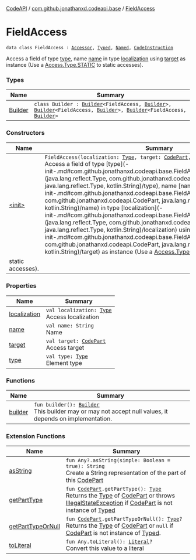 [CodeAPI](../../index.md) / [com.github.jonathanxd.codeapi.base](../index.md) / [FieldAccess](.)

# FieldAccess

`data class FieldAccess : `[`Accessor`](../-accessor/index.md)`, `[`Typed`](../-typed/index.md)`, `[`Named`](../-named/index.md)`, `[`CodeInstruction`](../../com.github.jonathanxd.codeapi/-code-instruction.md)

Access a field of type [type](type.md), name [name](name.md) in type [localization](localization.md) using [target](target.md) as instance (Use a [Access.Type.STATIC](#) to
static accesses).

### Types

| Name | Summary |
|---|---|
| [Builder](-builder/index.md) | `class Builder : `[`Builder`](../-accessor/-builder/index.md)`<FieldAccess, `[`Builder`](-builder/index.md)`>, `[`Builder`](../-typed/-builder/index.md)`<FieldAccess, `[`Builder`](-builder/index.md)`>, `[`Builder`](../-named/-builder/index.md)`<FieldAccess, `[`Builder`](-builder/index.md)`>` |

### Constructors

| Name | Summary |
|---|---|
| [&lt;init&gt;](-init-.md) | `FieldAccess(localization: `[`Type`](http://docs.oracle.com/javase/6/docs/api/java/lang/reflect/Type.html)`, target: `[`CodePart`](../../com.github.jonathanxd.codeapi/-code-part/index.md)`, type: `[`Type`](http://docs.oracle.com/javase/6/docs/api/java/lang/reflect/Type.html)`, name: String)`<br>Access a field of type [type](-init-.md#com.github.jonathanxd.codeapi.base.FieldAccess$<init>(java.lang.reflect.Type, com.github.jonathanxd.codeapi.CodePart, java.lang.reflect.Type, kotlin.String)/type), name [name](-init-.md#com.github.jonathanxd.codeapi.base.FieldAccess$<init>(java.lang.reflect.Type, com.github.jonathanxd.codeapi.CodePart, java.lang.reflect.Type, kotlin.String)/name) in type [localization](-init-.md#com.github.jonathanxd.codeapi.base.FieldAccess$<init>(java.lang.reflect.Type, com.github.jonathanxd.codeapi.CodePart, java.lang.reflect.Type, kotlin.String)/localization) using [target](-init-.md#com.github.jonathanxd.codeapi.base.FieldAccess$<init>(java.lang.reflect.Type, com.github.jonathanxd.codeapi.CodePart, java.lang.reflect.Type, kotlin.String)/target) as instance (Use a [Access.Type.STATIC](#) to
static accesses). |

### Properties

| Name | Summary |
|---|---|
| [localization](localization.md) | `val localization: `[`Type`](http://docs.oracle.com/javase/6/docs/api/java/lang/reflect/Type.html)<br>Access localization |
| [name](name.md) | `val name: String`<br>Name |
| [target](target.md) | `val target: `[`CodePart`](../../com.github.jonathanxd.codeapi/-code-part/index.md)<br>Access target |
| [type](type.md) | `val type: `[`Type`](http://docs.oracle.com/javase/6/docs/api/java/lang/reflect/Type.html)<br>Element type |

### Functions

| Name | Summary |
|---|---|
| [builder](builder.md) | `fun builder(): `[`Builder`](-builder/index.md)<br>This builder may or may not accept null values, it depends on implementation. |

### Extension Functions

| Name | Summary |
|---|---|
| [asString](../../com.github.jonathanxd.codeapi.util/kotlin.-any/as-string.md) | `fun Any?.asString(simple: Boolean = true): String`<br>Create a String representation of the part of this [CodePart](../../com.github.jonathanxd.codeapi/-code-part/index.md) |
| [getPartType](../../com.github.jonathanxd.codeapi.util/get-part-type.md) | `fun `[`CodePart`](../../com.github.jonathanxd.codeapi/-code-part/index.md)`.getPartType(): `[`Type`](http://docs.oracle.com/javase/6/docs/api/java/lang/reflect/Type.html)<br>Returns the [Type](http://docs.oracle.com/javase/6/docs/api/java/lang/reflect/Type.html) of [CodePart](../../com.github.jonathanxd.codeapi/-code-part/index.md) or throws [IllegalStateException](http://docs.oracle.com/javase/6/docs/api/java/lang/IllegalStateException.html) if [CodePart](../../com.github.jonathanxd.codeapi/-code-part/index.md) is not instance of [Typed](../-typed/index.md) |
| [getPartTypeOrNull](../../com.github.jonathanxd.codeapi.util/get-part-type-or-null.md) | `fun `[`CodePart`](../../com.github.jonathanxd.codeapi/-code-part/index.md)`.getPartTypeOrNull(): `[`Type`](http://docs.oracle.com/javase/6/docs/api/java/lang/reflect/Type.html)`?`<br>Returns the [Type](http://docs.oracle.com/javase/6/docs/api/java/lang/reflect/Type.html) of [CodePart](../../com.github.jonathanxd.codeapi/-code-part/index.md) or `null` if [CodePart](../../com.github.jonathanxd.codeapi/-code-part/index.md) is not instance of [Typed](../-typed/index.md). |
| [toLiteral](../../com.github.jonathanxd.codeapi.util.conversion/kotlin.-any/to-literal.md) | `fun Any.toLiteral(): `[`Literal`](../../com.github.jonathanxd.codeapi.literal/-literal/index.md)`?`<br>Convert this value to a literal |

